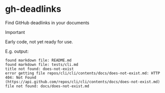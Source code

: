 # gh-deadlinks
Find GitHub deadlinks in your documents

> [!IMPORTANT]
> Early code, not yet ready for use.

E.g. output:
```
found markdown file: README.md
found markdown file: tests/cli.md
title not found: does-not-exist
error getting file repos/cli/cli/contents/docs/does-not-exist.md: HTTP 404: Not Found (https://api.github.com/repos/cli/cli/contents/docs/does-not-exist.md)
file not found: docs/does-not-exist.md
```
